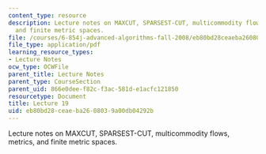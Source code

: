 ```yaml
---
content_type: resource
description: Lecture notes on MAXCUT, SPARSEST-CUT, multicommodity flows, metrics,
  and finite metric spaces.
file: /courses/6-854j-advanced-algorithms-fall-2008/eb80bd28ceaeba2608039a00db04292b_lec19.pdf
file_type: application/pdf
learning_resource_types:
- Lecture Notes
ocw_type: OCWFile
parent_title: Lecture Notes
parent_type: CourseSection
parent_uid: 866e0dee-f82c-f3ac-581d-e1acfc121850
resourcetype: Document
title: Lecture 19
uid: eb80bd28-ceae-ba26-0803-9a00db04292b
---
```

Lecture notes on MAXCUT, SPARSEST-CUT, multicommodity flows, metrics, and finite metric spaces.

